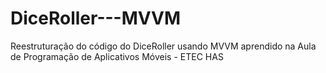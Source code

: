 # DiceRoller---MVVM
Reestruturação do código do DiceRoller usando MVVM aprendido na Aula de Programação de Aplicativos Móveis - ETEC HAS

